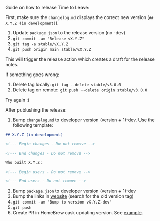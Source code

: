 Guide on how to release Time to Leave:

First, make sure the `changelog.md` displays the correct new version (`## X.Y.Z (in development)`).

1. Update `package.json` to the release version (no -dev)
2. `git commit -am "Release vX.Y.Z"`
3. `git tag -a stable/vX.Y.Z`
4. `git push origin main stable/vX.Y.Z`

This will trigger the release action which creates a draft for the release notes.

If something goes wrong:

1. Delete tag locally: `git tag --delete stable/v3.0.0`
2. Delete tag on remote: `git push --delete origin stable/v3.0.0`

Try again :)

After publushing the release:

1. Bump `changelog.md` to developer version (version + 1)-dev. Use the following template:

```md
## X.Y.Z (in development)

<!--- Begin changes - Do not remove -->

<!--- End changes - Do not remove -->

Who built X.Y.Z:

<!--- Begin users - Do not remove -->

<!--- End users - Do not remove -->
```

2. Bump `package.json` to developer version (version + 1)-dev
3. Bump the links in [website](https://github.com/TTLApp/website/blob/main/src/index.html) (search for the old version tag)
4. `git commit -am "Bump to version vX.Y.Z-dev"`
5. `git push`
6. Create PR in HomeBrew cask updating version. See [example](https://github.com/Homebrew/homebrew-cask/pull/105569/files).
